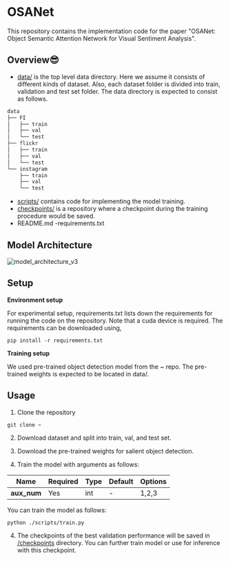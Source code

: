 # OSANet
This repository contains the implementation code for the paper "OSANet: Object Semantic Attention Network for Visual Sentiment Analysis".

<!-- Abstract
------------
Visual sentiment analysis, which aims to predict human emotional response to visual stimuli, has attracted considerable attention with the increasing popularity of sharing images online. Most studies have focused on improving emotion recognition using holistic and local information derived from given images. Little attention has been paid to semantic information of objects in images, which plays a significant role in human emotional response to images. In this study, we propose a novel object semantic attention network (OSANet), which attempts to unravel the semantic information of the image objects that contribute to emotion detection. OSANet combines both global representation and semantic information of objects to predict the emotion corresponding to a given image. While holistic features which represent the entire image are extracted by convolutional blocks, the objectlevel semantic information is first obtained from pretrained word embedding and then weighted according to the relative importance of the object with the attention mechanism. Notably, a new loss function to deal with the subjectivity of the sentiment analysis is introduced, which improves the performance of emotion detection task. Extensive experiments with three image emotion datasets demonstrate the superiority and interpretability of OSANet. The results show that OSANet achieves the greater performance than other image emotion detection frameworks. -->

Overview😎
------------
- [data/]() is the top level data directory. Here we assume it consists of different kinds of dataset. Also, each dataset folder is divided into train, validation and test set folder. The data directory is expected to consist as follows.

```bash
data
├── FI
│   ├── train
│   ├── val
│   └── test
├── flickr
│   ├── train
│   ├── val
│   └── test
└── instagram
    ├── train
    ├── val
    └── test
```

- [scripts/]() contains code for implementing the model training.
- [checkpoints/]() is a repository where a checkpoint during the training procedure would be saved.
- README.md
-requirements.txt


Model Architecture
-------------
![model_architecture_v3](https://user-images.githubusercontent.com/63252403/160062419-98627eef-b131-4dcd-a835-af1ab50d72c2.png)

Setup
---------------------------
**Environment setup**

For experimental setup, requirements.txt lists down the requirements for running the code on the repository. Note that a cuda device is required. The requirements can be downloaded using,

```
pip install -r requirements.txt
```

**Training setup**

We used pre-trained object detection model from the ~ repo. The pre-trained weights is expected to be located in data/.

Usage
------------------------
1. Clone the repository

```
git clone ~
```

2. Download dataset and split into train, val, and test set.

3. Download the pre-trained weights for salient object detection. 

3. Train the model with arguments as follows:

|Name|Required|Type|Default|Options|
|---|---|---|---|---|
|**aux_num**|Yes|int|-|1,2,3|


You can train the model as follows:
```
python ./scripts/train.py
```

4. The checkpoints of the best validation performance will be saved in [/checkpoints]() directory. You can further train model or use for inference with this checkpoint.
